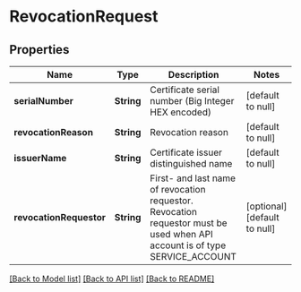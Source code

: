 # RevocationRequest
## Properties

| Name | Type | Description | Notes |
|------------ | ------------- | ------------- | -------------|
| **serialNumber** | **String** | Certificate serial number (Big Integer HEX encoded) | [default to null] |
| **revocationReason** | **String** | Revocation reason | [default to null] |
| **issuerName** | **String** | Certificate issuer distinguished name | [default to null] |
| **revocationRequestor** | **String** | First- and last name of revocation requestor. Revocation requestor must be used when API account is of type SERVICE_ACCOUNT | [optional] [default to null] |

[[Back to Model list]](../README.md#documentation-for-models) [[Back to API list]](../README.md#documentation-for-api-endpoints) [[Back to README]](../README.md)

